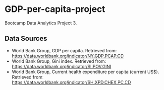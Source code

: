# GDP-per-capita-project
Bootcamp Data Analytics Project 3.

## Data Sources
* World Bank Group, GDP per capita. Retrieved from: https://data.worldbank.org/indicator/NY.GDP.PCAP.CD
* World Bank Group, Gini index. Retrieved from: https://data.worldbank.org/indicator/SI.POV.GINI
* World Bank Group, Current health expenditure per capita (current US$). Retrieved from: https://data.worldbank.org/indicator/SH.XPD.CHEX.PC.CD
